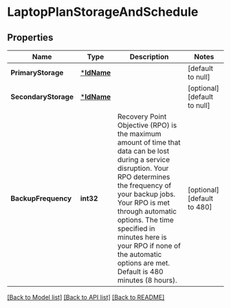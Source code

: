# LaptopPlanStorageAndSchedule

## Properties
Name | Type | Description | Notes
------------ | ------------- | ------------- | -------------
**PrimaryStorage** | [***IdName**](IdName.md) |  | [default to null]
**SecondaryStorage** | [***IdName**](IdName.md) |  | [optional] [default to null]
**BackupFrequency** | **int32** | Recovery Point Objective (RPO) is the maximum amount of time that data can be lost during a service disruption. Your RPO determines the frequency of your backup jobs. Your RPO is met through automatic options. The time specified in minutes here is your RPO if none of the automatic options are met. Default is 480 minutes (8 hours). | [optional] [default to 480]

[[Back to Model list]](../README.md#documentation-for-models) [[Back to API list]](../README.md#documentation-for-api-endpoints) [[Back to README]](../README.md)

